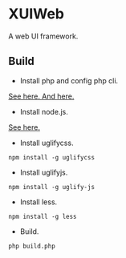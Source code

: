 XUIWeb
======

A web UI framework. 

Build
----------------------
- Install php and config php cli. 

 [See here. ](http://www.php.net/downloads.php)
 [And here. ](http://www.php.net/manual/en/features.commandline.introduction.php)

- Install node.js. 

 [See here. ](http://nodejs.org/)  

- Install uglifycss. 

 <code>npm install -g uglifycss</code>

- Install uglifyjs. 

 <code>npm install -g uglify-js</code>

- Install less. 

 <code>npm install -g less</code>

- Build. 

 <code>php build.php</code>
